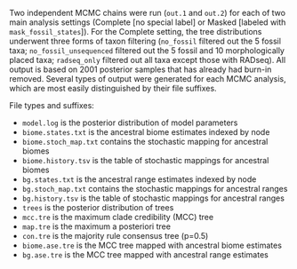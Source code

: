 Two independent MCMC chains were run (`out.1` and `out.2`) for each of two main analysis settings (Complete [no special label] or Masked [labeled with `mask_fossil_states`]). For the Complete setting, the tree distributions underwent three forms of taxon filtering (`no_fossil` filtered out the 5 fossil taxa; `no_fossil_unsequenced` filtered out the 5 fossil and 10 morphologically placed taxa; `radseq_only` filtered out all taxa except those with RADseq). All output is based on 2001 posterior samples that has already had burn-in removed. Several types of output were generated for each MCMC analysis, which are most easily distinguished by their file suffixes.

File types and suffixes:
- `model.log` is the posterior distribution of model parameters
- `biome.states.txt` is the ancestral biome estimates indexed by node
- `biome.stoch_map.txt` contains the stochastic mapping for ancestral biomes
- `biome.history.tsv` is the table of stochastic mappings for ancestral biomes
- `bg.states.txt` is the ancestral range estimates indexed by node
- `bg.stoch_map.txt` contains the stochastic mappings for ancestral ranges
- `bg.history.tsv` is the table of stochastic mappings for ancestral ranges
- `trees` is the posterior distribution of trees
- `mcc.tre` is the maximum clade credibility (MCC) tree
- `map.tre` is the maximum a posteriori tree
- `con.tre` is the majority rule consensus tree (p=0.5)
- `biome.ase.tre` is the MCC tree mapped with ancestral biome estimates
- `bg.ase.tre` is the MCC tree mapped with ancestral range estimates
